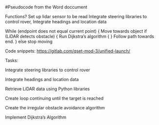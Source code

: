 #Pseudocode from the Word doccument

Functions?
Set up lidar sensor to be read
Integrate steering libraries to control rover,
Integrate headings and location data

While (endpoint does not equal current point) {
  Move towards object
  if (LiDAR detects obstacle) {
    Run Dijkstra’s algorithm {
    }
    Follow path towards end. 
  } else stop moving 


Code snippets: https://gitlab.com/qset-mod-3/unified-launch/

Tasks:

Integrate steering libraries to control rover

Integrate headings and location data

Retrieve LiDAR data using Python libraries

Create loop continuing until the target is reached

Create the irregular obstacle avoidance algorithm

Implement Dijkstra’s Algorithm
